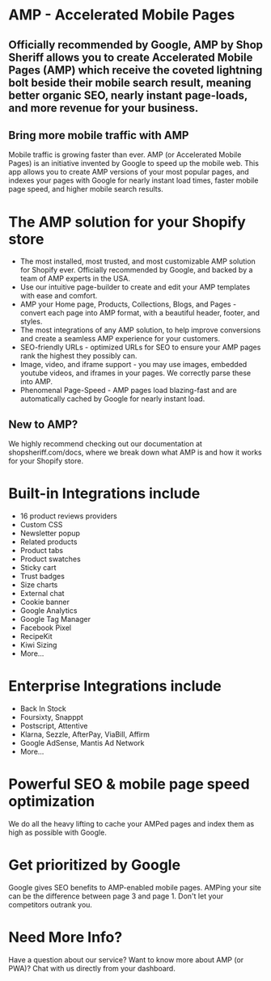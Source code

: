 # AMP - Accelerated Mobile Pages

## Officially recommended by Google, AMP by Shop Sheriff allows you to create Accelerated Mobile Pages (AMP) which receive the coveted lightning bolt beside their mobile search result, meaning better organic SEO, nearly instant page-loads, and more revenue for your business.

## Bring more mobile traffic with AMP
Mobile traffic is growing faster than ever. AMP (or Accelerated Mobile Pages) is an initiative invented by Google to speed up the mobile
web. This app allows you to create AMP versions of your most popular pages, and indexes your pages with Google for nearly instant load times, faster mobile page
speed, and higher mobile search results.

# The AMP solution for your Shopify store
* The most installed, most trusted, and most customizable AMP solution for Shopify ever. Officially recommended by Google, and backed by a
team of AMP experts in the USA.
* Use our intuitive page-builder to create and edit your AMP templates with ease and comfort.
* AMP your Home page, Products, Collections, Blogs, and Pages - convert each page into AMP format, with a beautiful header, footer, and styles.
* The most integrations of any AMP solution, to help improve conversions and create a seamless AMP experience for your customers.
* SEO-friendly URLs - optimized URLs for SEO to ensure your AMP pages rank the highest they possibly can.
* Image, video, and iframe support - you may use images, embedded youtube videos, and iframes in your pages. We correctly parse these into AMP.
* Phenomenal Page-Speed - AMP pages load blazing-fast and are automatically cached by Google for nearly instant load.

## New to AMP?
We highly recommend checking out our documentation at shopsheriff.com/docs, where we break down what AMP is and how it works for your
Shopify store.

# Built-in Integrations include
* 16 product reviews providers
* Custom CSS
* Newsletter popup
* Related products
* Product tabs
* Product swatches
* Sticky cart
* Trust badges
* Size charts
* External chat
* Cookie banner
* Google Analytics
* Google Tag Manager
* Facebook Pixel
* RecipeKit
* Kiwi Sizing
* More...

# Enterprise Integrations include
* Back In Stock
* Foursixty, Snapppt
* Postscript, Attentive
* Klarna, Sezzle, AfterPay, ViaBill, Affirm
* Google AdSense, Mantis Ad Network
* More...

# Powerful SEO & mobile page speed optimization
We do all the heavy lifting to cache your AMPed pages and index them as high as possible with Google.

# Get prioritized by Google
Google gives SEO benefits to AMP-enabled mobile pages. AMPing your site can be the difference between page 3 and page 1. Don't let your competitors outrank you.

# Need More Info?
Have a question about our service? Want to know more about AMP (or PWA)? Chat with us directly from your dashboard.
